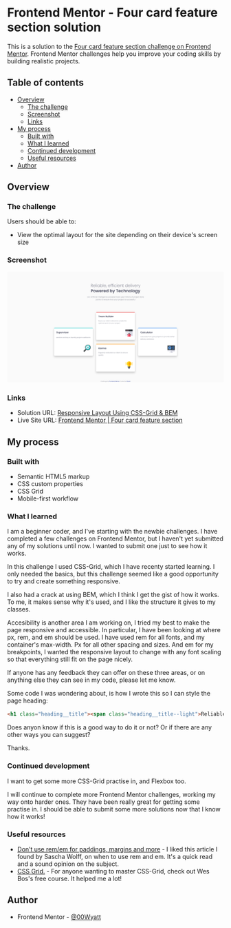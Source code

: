 # Frontend Mentor - Four card feature section solution

This is a solution to the [Four card feature section challenge on Frontend Mentor](https://www.frontendmentor.io/challenges/four-card-feature-section-weK1eFYK). Frontend Mentor challenges help you improve your coding skills by building realistic projects. 

## Table of contents

- [Overview](#overview)
  - [The challenge](#the-challenge)
  - [Screenshot](#screenshot)
  - [Links](#links)
- [My process](#my-process)
  - [Built with](#built-with)
  - [What I learned](#what-i-learned)
  - [Continued development](#continued-development)
  - [Useful resources](#useful-resources)
- [Author](#author)

## Overview

### The challenge

Users should be able to:

- View the optimal layout for the site depending on their device's screen size

### Screenshot

![Four Card Feature Section](images/screenshot-four-card-feature-section.png)

### Links

- Solution URL: [Responsive Layout Using CSS-Grid & BEM](https://www.frontendmentor.io/solutions/responsive-layout-using-cssgrid-and-bem-rw3dLt0s3K)
- Live Site URL: [Frontend Mentor | Four card feature section](https://00wyatt.github.io/fem-four-card-feature/)

## My process

### Built with

- Semantic HTML5 markup
- CSS custom properties
- CSS Grid
- Mobile-first workflow

### What I learned

I am a beginner coder, and I've starting with the newbie challenges. I have completed a few challenges on Frontend Mentor, but I haven't yet submitted any of my solutions until now. I wanted to submit one just to see how it works.

In this challenge I used CSS-Grid, which I have recenty started learning. I only needed the basics, but this challenge seemed like a good opportunity to try and create something responsive.

I also had a crack at using BEM, which I think I get the gist of how it works. To me, it makes sense why it's used, and I like the structure it gives to my classes.

Accesibility is another area I am working on, I tried my best to make the page responsive and accessible. In particular, I have been looking at where px, rem, and em should be used. I have used rem for all fonts, and my container's max-width. Px for all other spacing and sizes. And em for my breakpoints, I wanted the responsive layout to change with any font scaling so that everything still fit on the page nicely.

If anyone has any feedback they can offer on these three areas, or on anything else they can see in my code, please let me know.

Some code I was wondering about, is how I wrote this so I can style the page heading:

```html
<h1 class="heading__title"><span class="heading__title--light">Reliable, efficient delivery </span>Powered by Technology</h1>
```
Does anyon know if this is a good way to do it or not? Or if there are any other ways you can suggest?

Thanks.

### Continued development

I want to get some more CSS-Grid practise in, and Flexbox too.

I will continue to complete more Frontend Mentor challenges, working my way onto harder ones. They have been really great for getting some practise in. I should be able to submit some more solutions now that I know how it works!

### Useful resources

- [Don’t use rem/em for paddings, margins and more](https://medium.com/@sascha.wolff/dont-use-rem-em-for-paddings-margins-and-more-94e19026b000) - I liked this article I found by Sascha Wolff, on when to use rem and em. It's a quick read and a sound opinion on the subject.
- [CSS Grid.](https://cssgrid.io/) - For anyone wanting to master CSS-Grid, check out Wes Bos's free course. It helped me a lot!

## Author

- Frontend Mentor - [@00Wyatt](https://www.frontendmentor.io/profile/00Wyatt)